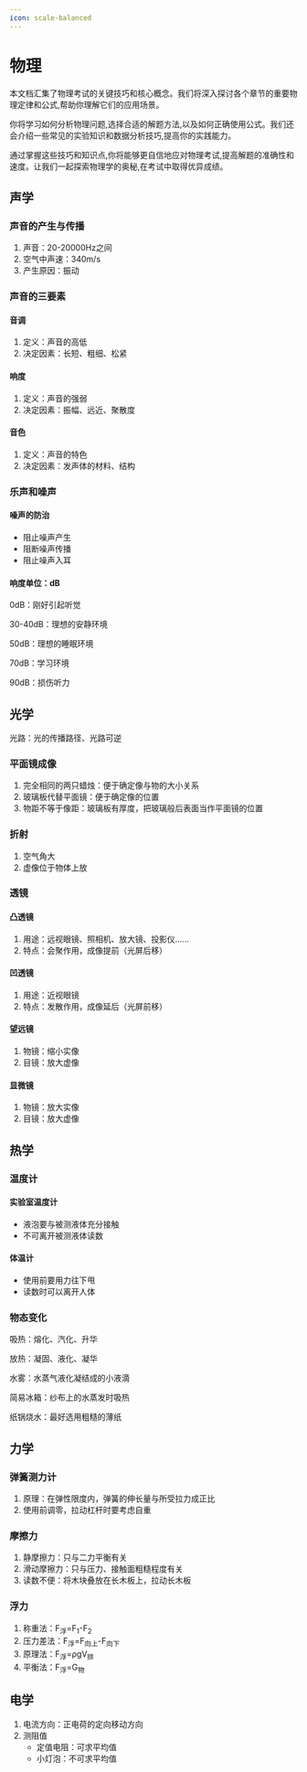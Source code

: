 ```yaml
---
icon: scale-balanced
---
```


# 物理

本文档汇集了物理考试的关键技巧和核心概念。我们将深入探讨各个章节的重要物理定律和公式,帮助你理解它们的应用场景。

你将学习如何分析物理问题,选择合适的解题方法,以及如何正确使用公式。我们还会介绍一些常见的实验知识和数据分析技巧,提高你的实践能力。

通过掌握这些技巧和知识点,你将能够更自信地应对物理考试,提高解题的准确性和速度。让我们一起探索物理学的奥秘,在考试中取得优异成绩。

## 声学

### 声音的产生与传播

1. 声音：20-20000Hz之间
2. 空气中声速：340m/s
3. 产生原因：振动

### 声音的三要素

#### 音调

1. 定义：声音的高低
2. 决定因素：长短、粗细、松紧

#### 响度

1. 定义：声音的强弱
2. 决定因素：振幅、远近、聚散度

#### 音色

1. 定义：声音的特色
2. 决定因素：发声体的材料、结构

### 乐声和噪声

#### 噪声的防治

* 阻止噪声产生
* 阻断噪声传播
* 阻止噪声入耳

#### 响度单位：dB

0dB：刚好引起听觉

30-40dB：理想的安静环境

50dB：理想的睡眠环境

70dB：学习环境

90dB：损伤听力

## 光学

光路：光的传播路径、光路可逆

### 平面镜成像

1. 完全相同的两只蜡烛：便于确定像与物的大小关系
2. 玻璃板代替平面镜：便于确定像的位置
3. 物距不等于像距：玻璃板有厚度，把玻璃般后表面当作平面镜的位置

### 折射

1. 空气角大
2. 虚像位于物体上放

### 透镜

#### 凸透镜

1. 用途：远视眼镜、照相机、放大镜、投影仪……
2. 特点：会聚作用，成像提前（光屏后移）

#### 凹透镜

1. 用途：近视眼镜
2. 特点：发散作用，成像延后（光屏前移）

#### 望远镜

1. 物镜：缩小实像
2. 目镜：放大虚像

#### 显微镜

1. 物镜：放大实像
2. 目镜：放大虚像

## 热学

### 温度计

#### 实验室温度计

* 液泡要与被测液体充分接触
* 不可离开被测液体读数

#### 体温计

* 使用前要用力往下甩
* 读数时可以离开人体

### 物态变化

吸热：熔化、汽化、升华

放热：凝固、液化、凝华

水雾：水蒸气液化凝结成的小液滴

简易冰箱：纱布上的水蒸发时吸热

纸锅烧水：最好选用粗糙的薄纸

## 力学

### 弹簧测力计

1. 原理：在弹性限度内，弹簧的伸长量与所受拉力成正比
2. 使用前调零，拉动杠杆时要考虑自重

### 摩擦力

1. 静摩擦力：只与二力平衡有关
2. 滑动摩擦力：只与压力、接触面粗糙程度有关
3. 读数不便：将木块叠放在长木板上，拉动长木板

### 浮力

1. 称重法：F<sub>浮</sub>=F<sub>1</sub>-F<sub>2</sub>
2. 压力差法：F<sub>浮</sub>=F<sub>向上</sub>-F<sub>向下</sub>
3. 原理法：F<sub>浮</sub>=ρgV<sub>排</sub>
4. 平衡法：F<sub>浮</sub>=G<sub>物</sub>

## 电学

1. 电流方向：正电荷的定向移动方向
2. 测阻值
   * 定值电阻：可求平均值
   * 小灯泡：不可求平均值
